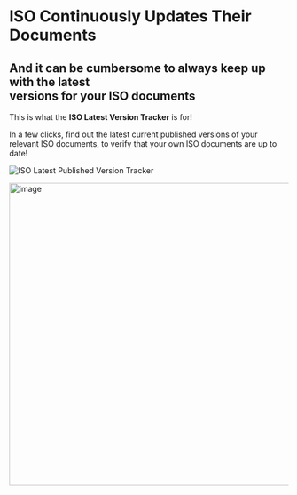 # ISO Continuously Updates Their Documents
## And it can be cumbersome to always keep up with the latest<br> versions for your ISO documents

This is what the **ISO Latest Version Tracker** is for!

In a few clicks, find out the latest current published versions of your relevant ISO documents, to verify that your own ISO documents are up to date!

![ISO Latest Published Version Tracker](https://github.com/user-attachments/assets/102071cf-f76f-4f92-8cb4-eed46f3825b1)

<img width="2000" height="545" alt="image" src="https://github.com/user-attachments/assets/86c428a8-1fb2-4593-9226-5a3c196828d5" />
